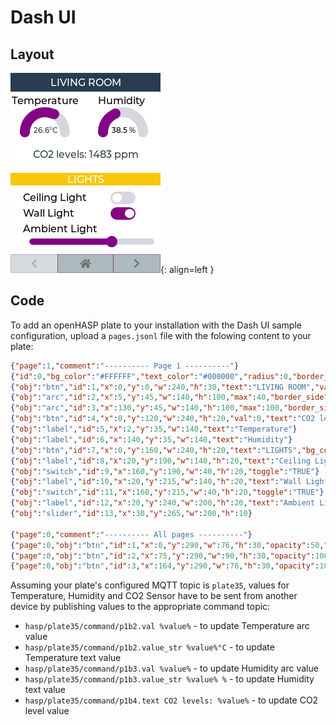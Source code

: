 
<h1>Dash UI</h1>

<h2>Layout</h2>

![Screenshot](../../assets/images/screenshots/lanbon.png){: align=left }

<h2>Code</h2>

To add an openHASP plate to your installation with the Dash UI sample configuration, upload a `pages.jsonl` file with the folowing content to your plate:

```json
{"page":1,"comment":"---------- Page 1 ----------"}
{"id":0,"bg_color":"#FFFFFF","text_color":"#000000","radius":0,"border_side":0}
{"obj":"btn","id":1,"x":0,"y":0,"w":240,"h":30,"text":"LIVING ROOM","value_font":22,"bg_color":"#2C3E50","text_color":"#FFFFFF","radius":0,"border_side":0}
{"obj":"arc","id":2,"x":5,"y":45,"w":140,"h":100,"max":40,"border_side":0,"type":0,"rotation":0,"start_angle":180,"end_angle":0,"start_angle1":180,"value_font":12,"value_ofs_x":-19,"value_ofs_y":-4,"bg_opa":0}
{"obj":"arc","id":3,"x":130,"y":45,"w":140,"h":100,"max":100,"border_side":0,"type":0,"start_angle":180,"end_angle":0,"start_angle1":180,"value_font":12,"value_color":"#000000","value_ofs_x":-19,"value_ofs_y":-4,"bg_opa":0}
{"obj":"btn","id":4,"x":0,"y":120,"w":240,"h":20,"val":0,"text":"CO2 levels: ","radius":0,"border_side":0}
{"obj":"label","id":5,"x":2,"y":35,"w":140,"text":"Temperature"}
{"obj":"label","id":6,"x":140,"y":35,"w":140,"text":"Humidity"}
{"obj":"btn","id":7,"x":0,"y":160,"w":240,"h":20,"text":"LIGHTS","bg_color":"#F1C40F","text_color":"#FFFFFF","radius":0,"border_side":0}
{"obj":"label","id":8,"x":20,"y":190,"w":140,"h":20,"text":"Ceiling Light"}
{"obj":"switch","id":9,"x":160,"y":190,"w":40,"h":20,"toggle":"TRUE"}
{"obj":"label","id":10,"x":20,"y":215,"w":140,"h":20,"text":"Wall Light"}
{"obj":"switch","id":11,"x":160,"y":215,"w":40,"h":20,"toggle":"TRUE"}
{"obj":"label","id":12,"x":20,"y":240,"w":200,"h":20,"text":"Ambient Light"}
{"obj":"slider","id":13,"x":30,"y":265,"w":200,"h":10}

{"page":0,"comment":"---------- All pages ----------"}
{"page":0,"obj":"btn","id":1,"x":0,"y":290,"w":76,"h":30,"opacity":50,"text":"\uE141","radius":0,"bg_color":"#34495E","text_color":"#000000"}
{"page":0,"obj":"btn","id":2,"x":75,"y":290,"w":90,"h":30,"opacity":100,"text":"\uE2DC","radius":0,"bg_color":"#34495E","text_color":"#000000"}
{"page":0,"obj":"btn","id":3,"x":164,"y":290,"w":76,"h":30,"opacity":100,"text":"\uF054","radius":0,"bg_color":"#34495E","text_color":"#000000"}
```

Assuming your plate's configured MQTT topic is `plate35`, values for Temperature, Humidity and CO2 Sensor have to be sent from another device by publishing values to the appropriate command topic:

- `hasp/plate35/command/p1b2.val %value%` - to update Temperature arc value
- `hasp/plate35/command/p1b2.value_str %value%°C` - to update Temperature text value
- `hasp/plate35/command/p1b3.val %value%` - to update Humidity arc value 
- `hasp/plate35/command/p1b3.value_str %value% %` - to update Humidity text value
- `hasp/plate35/command/p1b4.text CO2 levels: %value%` - to update CO2 level value

<div style="clear:both;"></div>
